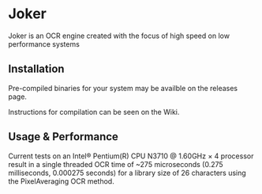 # Joker

Joker is an OCR engine created with the focus of high speed on low performance systems

## Installation

Pre-compiled binaries for your system may be availble on the releases page.

Instructions for compilation can be seen on the Wiki.

## Usage & Performance 

Current tests on an Intel® Pentium(R) CPU N3710 @ 1.60GHz × 4 processor result in a single threaded OCR time of ~275 microseconds (0.275 milliseconds, 0.000275 seconds) for a library size of 26 characters using the PixelAveraging OCR method.
